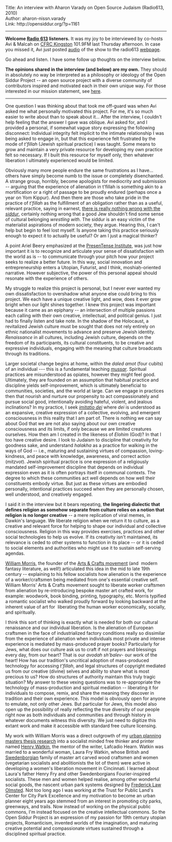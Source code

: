 <html>
<head></head>
<body>
Title: An interview with Aharon Varady on Open Source Judaism (Radio613, 2010)<br />
Author: aharon-nissn.varady<br />
Link: http://opensiddur.org/?p=1161
<p />
<hr />

<strong>Welcome <a href="http://radio613.wordpress.com/2010/08/03/episode-42-open-source-judaism/">Radio 613</a> listeners.</strong> It was my joy to be interviewed by co-hosts Avi &amp; Malcah on <a href="http://www.cfrc.ca/">CFRC Kingston</a> 101.9FM last Thursday afternoon. In case you missed it, Avi just posted <a class="download" href="https://soundcloud.com/opensiddur/radio613-episode-42-interview">audio</a> of the show to the radio613 <a href="http://radio613.wordpress.com/2010/08/03/episode-42-open-source-judaism/">webpage</a>.

Go ahead and listen. I have some follow up thoughts on the interview below.

<strong>The opinions shared in the interview (and below) are my own.</strong> They should in absolutely no way be interpreted as a philosophy or ideology of the Open Siddur Project -- an open source project with a diverse community of contributors inspired and motivated each in their own unique way. For those interested in our mission statement, see <a href="https://opensiddur.org/development/mission/" target="_self">here</a>.

<hr />

One question I was thinking about that took me off-guard was when Avi asked me what personally motivated this project. For me, it's so much easier to write about than to speak about it... After the interview, I couldn't help feeling that the answer I gave was oblique. Avi asked for, and I provided a personal, if somewhat vague story expressing the following disconnect: Individual integrity felt implicit to the intimate relationship I was being asked to engage in, but that this experience felt frustrated by the mode of <em>t'fillah</em> (Jewish spiritual practice) I was taught. Some means to grow and maintain a very private resource for developing my own practice felt so necessary. If I built this resource for myself only, then whatever liberation I ultimately experienced would be limited.

Obviously many more people endure the same frustrations as I have... others have simply become numb to the issue or completely disenchanted. A strange group, horribly, become apologists for mediocrity and submission -- arguing that the experience of alienation in t'fillah is something akin to a mortification or a right of passage to be proudly endured (perhaps once a year on Yom Kippur). And then there are those who take pride in the practice of <em>t'fillah</em> as the fulfillment of an obligation rather than as a useful, relevant practice, saying in earnest, <a href="http://www.forward.com/articles/112469/">there is really nothing wrong with the <em>siddur</em></a>, certainly nothing wrong that a good Jew shouldn't find some sense of cultural belonging <em>wrestling with</em>. The siddur is an easy victim of the materialist aspirations of modern society, they argue. Hearing this, I can't help but begin to feel lost myself. Is anyone taking this practice seriously enough to expect it to actually be useful? Or am I just a magical thinker?

A point Ariel Beery emphasized at the <a href="http://web.archive.org/web/20160626153919/http://presentense.org/institute/2009">PresenTense Institute</a>, was just how important it is to recognize and articulate your sense of dissatisfaction with the world as is -- to communicate through your pitch how your project seeks to realize a better future. In this way, social innovation and entrepreneurship enters a Utopian, Futurist, and I think, moshiaḥ-oriented narrative. However subjective, the power of this personal appeal should resonate with the experience of others.

My struggle to realize this project is personal, but I never ever wanted my own dissatisfaction to overshadow what anyone else could bring to this project. We each have a unique creative light, and wow, does it ever grow bright when our light shines together. I knew this project was important because it came as an epiphany -- an intersection of multiple passions each calling with their own creative,  intellectual, and political genius. I just had to finally listen and take note. In the shadow of the Holocaust, a revitalized Jewish culture must be sought that does not rely entirely on ethnic nationalist movements to advance and preserve Jewish identity. <em>Renaissance</em> in all cultures, including Jewish culture, depends on the freedom of its participants, its cultural constituents, to be creative and expressive individuals, engaging with the meaning that culture broadcasts through its traditions.

Larger societal change begins at home, within the <em>daled amot</em> (four cubits) of an individual --- this is a fundamental teaching <a href="http://en.wikipedia.org/wiki/Mussar"><em>mussar</em></a>. Spiritual practices are misunderstood as opiates, however they might feel good. Ultimately, they are founded on an assumption that habitual practice and discipline yields self-improvement, which is ultimately beneficial to communities, societies, and the world at large. Can we engage in practices then that nourish and nurture our propensity to act compassionately and pursue social good, intentionally avoiding hateful, violent, and jealous inclinations? In my practice, I seek <a href="http://en.wikipedia.org/wiki/Imitatio_dei#In_Judaism"><em>imitatio dei</em></a> where <em>dei</em> is understood as an expansive, creative expression of a collective, evolving, and emergent consciousness in this reality that I am part of. There is nothing we can say about God that we are not also saying about our own creative consciousness and its limits, if only because we are limited creatures ourselves. How then am I created in the likeness of <em>Elohim</em> (God)? In that I too have creative desire. I look to Judaism to discipline that creativity for goodness sake, and understand <em>halakha</em> as a practice for walking in the ways of God -- i.e., maturing and sustaining virtues of compassion, loving-kindness, and peace with knowledge, awareness, and correct action (<em>mitzvot</em>). Jewish spiritual practice is one expression of a religiously mandated self-improvement discipline that depends on individual expression even as it is often portrays itself in communal contexts. The degree to which these communities act well depends on how well their constituents embody virtue. But just as these virtues are embodied personally, intentional practices succeed when they are personally chosen, well understood, and creatively engaged.

I said it in the interview but it bears repeating, <strong>the lingering dialectic that defines religion as somehow separate from culture relies on a notion that religion is no longer creative</strong> -- a mere replication of viral memes, in Dawkin's language. We liberate religion when we return it to culture, as a creative and relevant force for helping to shape our individual and collective consciousness. Religion in this way provides exercises, practices and other social technologies to help us evolve. If its creativity isn't maintained, its relevance is ceded to other systems to function in its place -- or it is ceded to social elements and authorities who might use it to sustain self-serving agendas.

<a href="http://en.wikipedia.org/wiki/William_morris">William Morris</a>, the founder of the <a href="http://en.wikipedia.org/wiki/Arts_%26_Crafts_Movement">Arts &amp; Crafts movement</a> (and  modern fantasy literature, as well!) articulated this idea in the mid to late 19th century -- explaining to his fellow socialists how alienation is the experience of a worker/craftsmen being mediated from one's essential creative self. William Morris' Arts &amp; Crafts movement sought to liberate worker craftsmen from alienation by re-introducing bespoke master art crafted work, for example: woodwork, book binding, printing, typography, etc. Morris typified a romantic socialist who walked proudly forward by looking backward at the inherent value of art for  liberating the human worker economically, socially, and spiritually.

I think this sort of thinking is exactly what is needed for both our cultural renaissance and our individual liberation. Is the alienation of European craftsmen in the face of industrialized factory conditions really so dissimilar from the experience of alienation when individuals most private and intense experience is mediated by mass-produced prayer books? Particularly for Jews, what does our culture ask us to craft if not prayers and blessings every day, from our heart? That is our <em>avodah sh'balev</em>- our work of the heart! How has our tradition's uncritical adoption of mass-produced technology for accessing <em>t'fillah</em>, and legal structures of copyright mediated us from our creative (divine) selves and ability to share what is most precious to us? How do structures of authority maintain this truly tragic situation? My answer to these vexing questions was to re-appropriate the technology of mass-production and spiritual mediation -- liberating it for individuals to compose, remix, and share the meaning they discover in tradition and their own experience. This model is obviously open for anyone to emulate, not only other Jews. But particular for Jews, this model also open up the possibility of really reflecting the true diversity of our people right now as both individuals and communities and through history in whatever documents witness this diversity. We just need to digitize this extant work and make it accessible with standard free culture licensing.

My work with William Morris was a direct outgrowth of my <a href="http://lulu.com/cdi">urban planning masters thesis research</a> into a socialist minded free thinker and printer named <a href="http://en.wikipedia.org/wiki/Henry_Watkin">Henry Watkin</a>, the mentor of the writer, Lafcadio Hearn. Watkin was married to a wonderful woman, Laura Fry Watkin, whose British and <a href="http://en.wikipedia.org/wiki/Swedenborgian">Swedenborgian</a> family of master art carved wood craftsmen and women (vegetarian socialists and abolitionists the lot of them) were active in developing a women's liberation movement in Cincinnati. I learned about Laura's father Henry Fry and other Swedenborgians Fourier-inspired socialists. These men and women helped realise, among other wonderful social goods, the nascent urban park systems designed by <a href="http://en.wikipedia.org/wiki/Frederick_Law_Olmsted">Frederick Law Olmsted</a>. Not too long ago I was working at the Trust for Public Land's Center for City Park Excellence and my motivation to become an urban planner eight years ago stemmed from an interest in promoting city parks, greenways, and trails. Now instead of working on the physical public commons, I'm instead focused on the creative intellectual commons. So the Open Siddur Project is an expression of my passion for 19th century utopian projects, Romanticism, invented worlds of the imagination, and maturing creative potential and compassionate virtues sustained through a disciplined spiritual practice.
</body>
</html>